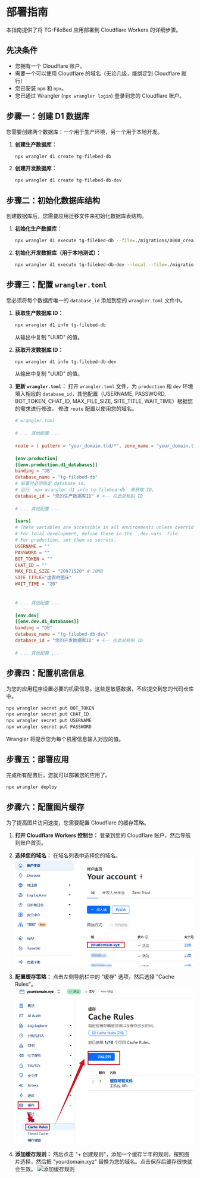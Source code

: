 # 部署指南

本指南提供了将 TG-FileBed 应用部署到 Cloudflare Workers 的详细步骤。

## 先决条件

-   您拥有一个 Cloudflare 账户。
-   需要一个可以使用 Cloudflare 的域名（无论几级，能绑定到 Cloudflare 就行）
-   您已安装 `npm` 和 `npx`。
-   您已通过 Wrangler (`npx wrangler login`) 登录到您的 Cloudflare 账户。

## 步骤一：创建 D1 数据库

您需要创建两个数据库：一个用于生产环境，另一个用于本地开发。

1.  **创建生产数据库：**
    ```sh
    npx wrangler d1 create tg-filebed-db
    ```

2.  **创建开发数据库：**
    ```sh
    npx wrangler d1 create tg-filebed-db-dev
    ```

## 步骤二：初始化数据库结构

创建数据库后，您需要应用迁移文件来初始化数据库表结构。

1.  **初始化生产数据库：**
    ```sh
    npx wrangler d1 execute tg-filebed-db --file=./migrations/0000_create_images_table.sql
    ```

2.  **初始化开发数据库（用于本地测试）：**
    ```sh
    npx wrangler d1 execute tg-filebed-db-dev --local --file=./migrations/0000_create_images_table.sql
    ```

## 步骤三：配置 `wrangler.toml`

您必须将每个数据库唯一的 `database_id` 添加到您的 `wrangler.toml` 文件中。

1.  **获取生产数据库 ID：**
    ```sh
    npx wrangler d1 info tg-filebed-db
    ```
    从输出中复制 "UUID" 的值。

2.  **获取开发数据库 ID：**
    ```sh
    npx wrangler d1 info tg-filebed-db-dev
    ```
    从输出中复制 "UUID" 的值。

3.  **更新 `wrangler.toml`：**
    打开 `wrangler.toml` 文件，为 `production` 和 `dev` 环境填入相应的 `database_id`，其他配置（USERNAME, PASSWORD, BOT_TOKEN, CHAT_ID, MAX_FILE_SIZE, SITE_TITLE, WAIT_TIME）根据您的需求进行修改。
    修改 `route` 配置以使用您的域名。

    ```toml
    # wrangler.toml
    
    # ... 其他配置 ...
    
    route = { pattern = "your_domain.tld/*", zone_name = "your_domain.tld" }
    
    [env.production]
    [[env.production.d1_databases]]
    binding = "DB"
    database_name = "tg-filebed-db"
    # 部署时必须指定 database_id。
    # 运行 `npx wrangler d1 info tg-filebed-db` 来获取 ID。
    database_id = "您的生产数据库ID" # <-- 在此处粘贴 ID
    
    # ... 其他配置 ...
    
    [vars]
    # These variables are accessible in all environments unless overridden.
    # For local development, define these in the `.dev.vars` file.
    # For production, set them as secrets.
    USERNAME = ""
    PASSWORD = ""
    BOT_TOKEN = ""
    CHAT_ID = ""
    MAX_FILE_SIZE = "20971520" # 20MB
    SITE_TITLE="虚假的图床"
    WAIT_TIME = "20"


    # ... 其他配置 ...
    
    [env.dev]
    [[env.dev.d1_databases]]
    binding = "DB"
    database_name = "tg-filebed-db-dev"
    database_id = "您的开发数据库ID" # <-- 在此处粘贴 ID
    
    # ... 其他配置 ...
    ```

## 步骤四：配置机密信息

为您的应用程序设置必要的机密信息。这些是敏感数据，不应提交到您的代码仓库中。

```sh
npx wrangler secret put BOT_TOKEN
npx wrangler secret put CHAT_ID
npx wrangler secret put USERNAME
npx wrangler secret put PASSWORD
```
Wrangler 将提示您为每个机密信息输入对应的值。

## 步骤五：部署应用

完成所有配置后，您就可以部署您的应用了。

```sh
npx wrangler deploy
```

## 步骤六：配置图片缓存
为了提高图片访问速度，您需要配置 Cloudflare 的缓存策略。

1. **打开 Cloudflare Workers 控制台：**
   登录到您的 Cloudflare 账户，然后导航到账户首页。

2. **选择您的域名：**
   在域名列表中选择您的域名。
   ![选择您的域名](images/choose_domain_zh_CN.png)

3. **配置缓存策略：**
   点击左侧导航栏中的 "缓存" 选项，然后选择 "Cache Rules"。
   ![配置缓存策略](images/cache_policy_zh_CN.png)

4. **添加缓存规则：**
   然后点击 "+ 创建规则"，添加一个缓存半年的规则，按照图片选择，然后把 "yourdomain.xyz" 替换为您的域名。点击保存后缓存很快就会生效。
   ![添加缓存规则](images/add_cache_rule_zh_CN.png)

